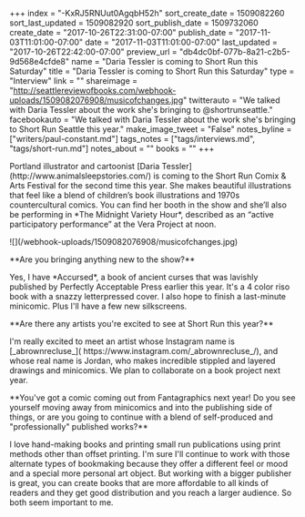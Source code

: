 +++
index = "-KxRJ5RNUut0AgqbH52h"
sort_create_date = 1509082260
sort_last_updated = 1509082920
sort_publish_date = 1509732060
create_date = "2017-10-26T22:31:00-07:00"
publish_date = "2017-11-03T11:01:00-07:00"
date = "2017-11-03T11:01:00-07:00"
last_updated = "2017-10-26T22:42:00-07:00"
preview_url = "db4dc0bf-077b-8a21-c2b5-9d568e4cfde8"
name = "Daria Tessler is coming to Short Run this Saturday"
title = "Daria Tessler is coming to Short Run this Saturday"
type = "Interview"
link = ""
shareimage = "http://seattlereviewofbooks.com/webhook-uploads/1509082076908/musicofchanges.jpg"
twitterauto = "We talked with Daria Tessler about the work she's bringing to @shortrunseattle."
facebookauto = "We talked with Daria Tessler about the work she's bringing to Short Run Seattle this year."
make_image_tweet = "False"
notes_byline = ["writers/paul-constant.md"]
tags_notes = ["tags/interviews.md", "tags/short-run.md"]
notes_about = ""
books = ""
+++
<p class="intro">Portland illustrator and cartoonist [Daria Tessler](http://www.animalsleepstories.com/) is coming to the Short Run Comix & Arts Festival for the second time this year. She makes beautiful illustrations that feel like a blend of children’s book illustrations and 1970s countercultural comics. You can find her booth in the show and she’ll also be performing in *The Midnight Variety Hour*, described as an “active participatory performance” at the Vera Project at noon.</p>

<p class="image">![](/webhook-uploads/1509082076908/musicofchanges.jpg)</p>

<p class="noindent">**Are you bringing anything new to the show?**</p>

<p class="noindent">Yes, I have *Accursed*, a book of ancient curses that was lavishly published by Perfectly Acceptable Press earlier this year. It's a 4 color riso book with a snazzy letterpressed cover. I also hope to finish a last-minute minicomic. Plus I'll have a few new silkscreens.</p>

<p class="noindent">**Are there any artists you're excited to see at Short Run this year?**</p>

<p class="noindent">I'm really excited to meet an artist whose Instagram name is [_abrownrecluse_]( https://www.instagram.com/_abrownrecluse_/), and whose real name is Jordan, who makes incredible stippled and layered drawings and minicomics. We plan to collaborate on a book project next year.</p>

<p class="noindent">**You've got a comic coming out from Fantagraphics next year! Do you see yourself moving away from minicomics and into the publishing side of things, or are you going to continue with a blend of self-produced and "professionally" published works?**</p>

<p class="noindent">I love hand-making books and printing small run publications using print methods other than offset printing. I'm sure I'll continue to work with those alternate types of bookmaking because they offer a different feel or mood and a special more personal art object. But working with a bigger publisher is great, you can create books that are more affordable to all kinds of readers and they get good distribution and you reach a larger audience. So both seem important to me.</p>
